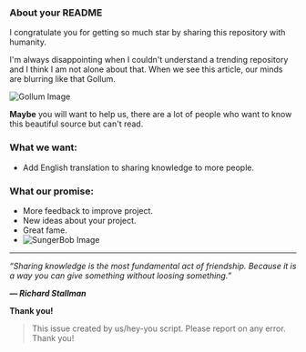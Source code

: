 ### About your README

I congratulate you for getting so much star by sharing this repository with humanity.

I'm always disappointing when I couldn't understand a trending repository and I think I am not alone about that. When we see this article, our minds are blurring like that Gollum.

![Gollum Image](https://media.giphy.com/media/V4uGHRgz0zi6Y/giphy-downsized-large.gif)

**Maybe** you will want to help us, there are a lot of people who want to know this beautiful source but can't read.

### What we want:
 - Add English translation to sharing knowledge to more people.

### What our promise:
 - More feedback to improve project.
 - New ideas about your project.
 - Great fame.
 - ![SungerBob Image](https://media.giphy.com/media/3o7absbD7PbTFQa0c8/source.gif)

---

_“Sharing knowledge is the most fundamental act of friendship. Because it is a way you can give something without loosing something.”_

_**— Richard Stallman**_

**Thank you!**

> This issue created by us/hey-you script. Please report on any error. Thank you!
